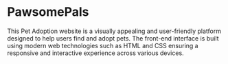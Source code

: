 # PawsomePals
This Pet Adoption website is a visually appealing and user-friendly platform designed to help users find and adopt pets. The front-end interface is built using modern web technologies such as HTML and CSS ensuring a responsive and interactive experience across various devices.
